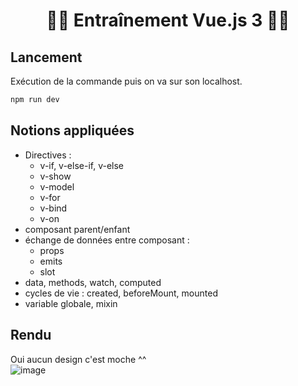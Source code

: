 # <h1 align="center">👨‍💻 Entraînement Vue.js 3 👩‍💻</h1>

## Lancement
Exécution de la commande puis on va sur son localhost.      
```bash
npm run dev
```

## Notions appliquées
- Directives : 
   - v-if, v-else-if, v-else
   - v-show
   - v-model
   - v-for
   - v-bind
   - v-on
- composant parent/enfant
- échange de données entre composant :
   - props
   - emits
   - slot
- data, methods, watch, computed
- cycles de vie : created, beforeMount, mounted
- variable globale, mixin

## Rendu
Oui aucun design c'est moche ^^  
![image](https://github.com/axelleP/Vuejs-3-training/assets/3285758/ec915e21-88f9-4a56-b103-b454888b745a)


